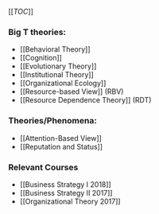 [[_TOC_]]

### Big T theories:

* [[Behavioral Theory]]
* [[Cognition]]
* [[Evolutionary Theory]]
* [[Institutional Theory]]
* [[Organizational Ecology]]
* [[Resource-based View]] (RBV)
* [[Resource Dependence Theory]] (RDT)

### Theories/Phenomena:
* [[Attention-Based View]]
* [[Reputation and Status]]

### Relevant Courses
* [[Business Strategy I 2018]]
* [[Business Strategy II 2017]]
* [[Organizational Theory 2017]]